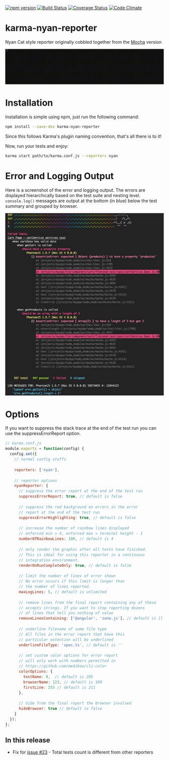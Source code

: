 [![npm version](https://badge.fury.io/js/karma-nyan-reporter.svg)](http://badge.fury.io/js/karma-nyan-reporter)
[![Build Status](https://travis-ci.org/dgarlitt/karma-nyan-reporter.svg)](https://travis-ci.org/dgarlitt/karma-nyan-reporter)
[![Coverage Status](https://coveralls.io/repos/dgarlitt/karma-nyan-reporter/badge.svg?branch=master)](https://coveralls.io/r/dgarlitt/karma-nyan-reporter?branch=master)
[![Code Climate](https://codeclimate.com/github/dgarlitt/karma-nyan-reporter/badges/gpa.svg)](https://codeclimate.com/github/dgarlitt/karma-nyan-reporter)
<!-- [![Dependency Status](https://david-dm.org/dgarlitt/karma-nyan-reporter.svg)](https://david-dm.org/dgarlitt/karma-nyan-reporter) -->

karma-nyan-reporter
===================

Nyan Cat style reporter originally cobbled together from the [Mocha](http://visionmedia.github.io/mocha/) version

![Karma Nyan Cat Reporter for Karma](https://raw.githubusercontent.com/dgarlitt/image-repo/master/karma-nyan-reporter/v0.2.2/karma-nyan-reporter.gif "Karma Nyan Cat Reporter for Karma")

Installation
========

Installation is simple using npm, just run the following command:

```sh
npm install --save-dev karma-nyan-reporter
```

Since this follows Karma's plugin naming convention, that's all there is to it!

Now, run your tests and enjoy:

```sh
karma start path/to/karma.conf.js --reporters nyan
```

Error and Logging Output
=========

Here is a screenshot of the error and logging output. The errors are displayed hierarchically based on the test suite and nesting level. ```console.log()``` messages are output at the bottom (in blue) below the test summary and grouped by browser.

![Karma Nyan Cat Reporter Error Output](https://raw.githubusercontent.com/dgarlitt/image-repo/master/karma-nyan-reporter/v0.2.2/karma-nyan-reporter-error-output.png "Karma Nyan Cat Reporter Error Output")

Options
=========

If you want to suppress the stack trace at the end of the test run you can use the suppressErrorReport option.

```js
// karma.conf.js
module.exports = function(config) {
  config.set({
    // normal config stuffs

    reporters: ['nyan'],

    // reporter options
    nyanReporter: {
      // suppress the error report at the end of the test run
      suppressErrorReport: true, // default is false

      // suppress the red background on errors in the error
      // report at the end of the test run
      suppressErrorHighlighting: true, // default is false

      // increase the number of rainbow lines displayed
      // enforced min = 4, enforced max = terminal height - 1
      numberOfRainbowLines: 100, // default is 4

      // only render the graphic after all tests have finished.
      // This is ideal for using this reporter in a continuous
      // integration environment.
      renderOnRunCompleteOnly: true, // default is false

      // limit the number of lines of error shown
      // No error occurs if this limit is longer than 
      // the number of lines reported.
      maxLogLines: 5, // default is unlimited

      // remove lines from the final report containing any of these
      // accepts strings. If you want to stop reporting dozens 
      // of lines that tell you nothing of value
      removeLinesContaining: ['@angular', 'zone.js'], // default is []

      // underline filename of some file type
      // All files in the error report that have this
      // particular extention will be underlined 
      underlineFileType: 'spec.ts', // default is ''

      // set custom color options for error report
      // will only work with numbers permitted in
      // https://github.com/medikoo/cli-color
      colorOptions: {
        testName: 0,  // default is 205
        browserName: 123, // default is 199
        firstLine: 255 // default is 211
      },

      // hide from the final report the browser involved
      hideBrowser: true // default is false
    }
  });
};
```

In this release
-----------
 - Fix for [issue #23](https://github.com/dgarlitt/karma-nyan-reporter/issues/23) - Total tests count is different from other reporters
